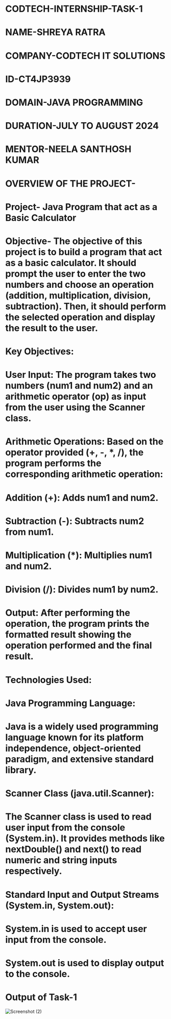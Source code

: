 # CODTECH-INTERNSHIP-TASK-1
# NAME-SHREYA RATRA 
# COMPANY-CODTECH IT SOLUTIONS
# ID-CT4JP3939
# DOMAIN-JAVA PROGRAMMING 
# DURATION-JULY TO AUGUST 2024
# MENTOR-NEELA SANTHOSH KUMAR
# 
# 
# OVERVIEW OF THE PROJECT-
# Project- Java Program that act as a Basic Calculator
# Objective- The objective of this project is to build a program that act as a basic calculator. It should prompt the user to enter the two numbers and choose an operation (addition, multiplication, division, subtraction). Then, it should perform the selected operation and display the result to the user.
# 
# Key Objectives:
# User Input: The program takes two numbers (num1 and num2) and an arithmetic operator (op) as input from the user using the Scanner class.
# Arithmetic Operations: Based on the operator provided (+, -, *, /), the program performs the corresponding arithmetic operation:
# Addition (+): Adds num1 and num2.
# Subtraction (-): Subtracts num2 from num1.
# Multiplication (*): Multiplies num1 and num2.
# Division (/): Divides num1 by num2.
# Output: After performing the operation, the program prints the formatted result showing the operation performed and the final result.
# 
# Technologies Used:
# Java Programming Language:
# Java is a widely used programming language known for its platform independence, object-oriented paradigm, and extensive standard library.
# Scanner Class (java.util.Scanner):
# The Scanner class is used to read user input from the console (System.in). It provides methods like nextDouble() and next() to read numeric and string inputs respectively.
# Standard Input and Output Streams (System.in, System.out):
# System.in is used to accept user input from the console.
# System.out is used to display output to the console.
# 
# Output of Task-1
![Screenshot (2)](https://github.com/user-attachments/assets/97b44adb-f780-419f-af3e-4ca568be9723)
